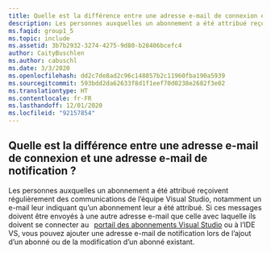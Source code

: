 ```yaml
---
title: Quelle est la différence entre une adresse e-mail de connexion et une adresse e-mail de notification ?
description: Les personnes auxquelles un abonnement a été attribué reçoivent régulièrement des communications de l’équipe Visual Studio, notamment un e-mail...
ms.faqid: group1_5
ms.topic: include
ms.assetid: 3b7b2932-3274-4275-9d80-b28406bcefc4
author: CaityBuschlen
ms.author: cabuschl
ms.date: 3/3/2020
ms.openlocfilehash: dd2c7de8ad2c96c148857b2c11960fba190a5939
ms.sourcegitcommit: 593bdd2da62633f8d1f1eef70d0238e2682f3e02
ms.translationtype: HT
ms.contentlocale: fr-FR
ms.lasthandoff: 12/01/2020
ms.locfileid: "92157854"
---
```

## <a name="what-is-the-difference-between-a-sign-in-email-address-and-a-notification-email-address"></a>Quelle est la différence entre une adresse e-mail de connexion et une adresse e-mail de notification ?

Les personnes auxquelles un abonnement a été attribué reçoivent régulièrement des communications de l’équipe Visual Studio, notamment un e-mail leur indiquant qu’un abonnement leur a été attribué. Si ces messages doivent être envoyés à une autre adresse e-mail que celle avec laquelle ils doivent se connecter au   [portail des abonnements Visual Studio](https://my.visualstudio.com/) ou à l’IDE VS, vous pouvez ajouter une adresse e-mail de notification lors de l’ajout d’un abonné ou de la modification d’un abonné existant.

